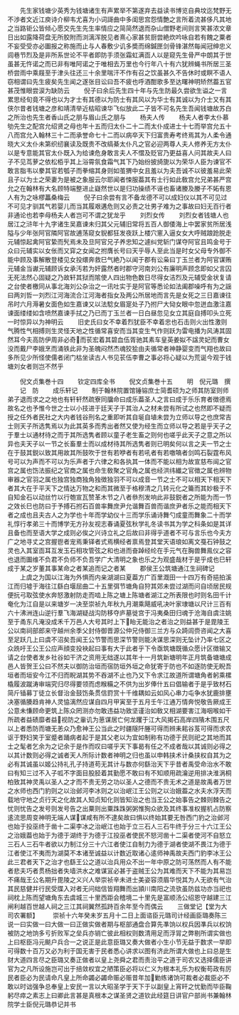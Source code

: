 <!-- { "loadSidebar": true } -->
　　先生家钱塘少英秀为钱塘诸生有声累举不第遂弃去益读书博览自典坟迄梵野无不渉者文近江庾诗介柳韦尤喜为小词謌曲中多闺思宫怨情艶之言所着流甚侈凡其地之当路钜公皆倾心愿交先生先生率情应之简简然退而杂山僧野老间则言笑甚浓文章日出如露降荷盘无所胶附而浏漓浑脱见者熹心家甚贫厨尝絶炊吟咏自若有餽之粟者不妄受受亦必圗报之称施而止与人春敷少讥多奬而绵鍼匣剑骨锋湛然每闻冠绅忠义闾巷节烈及是非所系世论不平者即防手须张霜虹满靣人以是窥先生骨严中朗其于世虽甚无忤诺之而已非有唯阿诺之于唯相去万里也今行年八十有六犹辨蝇书所居三圣桥尝雨中乘屐至于津头往还三十余里喘汗不作有召之饮虽甚久不告休时或瞑不语人窃相谓曰先生疲矣先生闻之遂张目讼曰吾不疲也呼酒酣歌多至达曙神明矫然葢五官甚茂惟眼尝涙为缺防云
　　倪子曰余后先生四十年与先生防最久尝欲生谥之一言累思经旬竟不得也以为才士有其德以为防士有其风以为华士有其诚以为介士又有其侠尔昔者钱塘之彦和靖清举近枯昭谏华飞似放此二子皆不可名先生吾闻钱塘故苏白之所治也先生者香山氏之朋与眉山氏之朋与
　　杨夫人传
　　杨夫人者李太仆慕劬先生之配宫允绍贤之母也年十五而归太仆二十二而太仆成进士十七而举宫允五十八而宫允入翰林三十二而承誉命七十二而以病卒天下归富贵寿考终焉其为人柔令通晓大义太仆未第织纫襄读及既贵不改缟綦太仆凡之官必迎两尊人夫人修养无方太仆以是专意能其官太仆既入为给谏危身敢言夫人不慴及贬官乃更益喜人问其故夫人曰子不见茑萝之依松栢乎其上浴霄氛食霜气其下乃始纷披旑旎以为荣华人臣为谏官不敢言脂韦以豢其官若瓠子而拳缩其身则如茧猬中女且羞以为夫吾诚不以彼羞易此荣且子以为士之荣妻为是被之象服云尔耶闻者悚服葢其有士行如此敎宫允兄弟甚严宫允之在翰林有大名顾特端整进止嶷然世以是归功操绩不诬也畜诸媵及媵子不妬有恩人有为之咏樛藟桑梅云
　　倪子曰余尝有言不备龙德不可以成妇仪以其不可见过不可见才驯其气若婴儿而当其履艰遘危则又必责之壮男子难为之事故曰妇无百行者非通论也若李母杨夫人者岂可不谓之犹龙乎
　　刘烈女传
　　刘烈女者钱塘人也居江之浒年十九字诸生吴嘉谏未归其父元辅旧常将五百人御倭海上中罢家贫所居浅隘与少年张阿官隣阿官故逋荡窥女貎都狂发夜跃上楼穴窻入逼女女大呼贼踉跄脱走元辅惊起禽阿官絷而髠焉未及旦阿官兄子养忠知之遽纠党斩门谋夺阿官且鸣金号于众曰元辅实以女伥而又穽之女闻之拊膺长号曰天乎辱人至此当是时女父母专外御不能中顾及事解散登楼见女投缳奔救巳气絶乃以闻于郡有讼枭曰丁玉兰者为阿官谋贿元辅金当谳元辅顾诉女承汚若为奸露然者时郡守河南刘公有廉明声顾念即如父言囚无死法然心固疑之乃故轩其狱而隂使人四出物色数日尽得女洁烈及元辅受金状复请之台使者檄同从事北海刘公杂治之一讯吐实于是阿官等悉论如法阖郡噪呼有为之謡曰两刘哲一刘烈江河海流合江河海者指女及两公所居地而言先是女死之三日嘉谏往吊时六月溽暑女面色如生嘉谏又以法騐女眉寔处子乃拊尸大恸女眼中忽迸血激注嘉谏面缕缕如含喷然嘉谏手拭之乃已而丁玉兰者一日白昼忽见女立其庭自搏叩头立死一时惊异以为神明云
　　旧史氏曰女不幸着烈犹臣不幸着忠也石击则火出性激则气腾性气相搏则生灵怪天地之性循常喜安而当其变生气作则跃为雷电播为风涛其固然耳今夫高防伊周非必奇而苌宏着其碧血伍胥驰其素车皇英姜姒不諡灵妃而曹女没而戴尸李娥烹而涌铁此非为圣魄闷然杰魂狡狯由夫循常者神静婴变而气翔也故曰多所见少所怪使儒者闭门枯坐读古人书见苌伍李曹之事必将心疑以为荒诞今观于钱塘刘女者则岂不然乎










　　倪文贞集巻十四
　　钦定四库全书
　　倪文贞集巻十五
　　明　倪元璐　撰
　　记　防
　　成乐轩记
　　制于翰林院置馆锤镕庶士简耆硕为之师其防室则师弟子退而求之之地也有轩轩然疏寮同牖命曰成乐葢圣人之言曰成于乐乐育者徴德焉故名之也予惟今世之士以小技进于廷天子于其治人之材未尝有所试之也然即不疑而授之任外者民社之大内者钱谷刑名之重即听其自埏自埴未尝为立师以导之也庶常吉士则天子所选隽焉以为此其英多而秀出者然又使为经生而立师以导之若是乎天子之于羣士以通材待之而于其所选隽者顾以童子老生畜之则何也嗟乎此天子之意之所以异也夫天子以一节之长畜羣士而以成材待其所选隽者则已明矣何以言之夫一节之士在于鼓其鋭以致其用故其所鼓吹于世有若咿者有若吼者有若噭嗃者剑鸣石裂霆布风号可以为声而不可以为乐声者于六律之和各执其一体而不能以相为故宣慈布闿之官宫之属也饬法振纪之官商之属也命生敎聚之官角之属也经洪纬纎之官徴之属也辨物审器之官羽之属也独宫独商独角独徴独羽不可以成音一节之士不可以相天下相天下者其大在于平天下之情达万物之和而其微至于格穆清之几转元化之籥而其妙极于不自知金石以动丝竹以行匏宣瓦赞革木节之八者叅剂发响此非鼓鋭者之所能为而一节之效长巳也防曰于予搏石拊石百兽率舞庶尹允谐舞百兽而谐庶尹者乐之能而相天下者之成也且夫古人之为学也十年而学幼仪十三而学乐诵诗舞勺成童而舞象二十而学礼惇行孝弟三十而博学无方孙友视志春诵夏弦秋学礼冬读书其为学之科条如是其详且备也而至语大学之成则必俟之兴诗立礼之后故曰非得乎道者不可与言乐也今夫方广之地寻丈之宫握鬯者宠焉秉铎者式焉横经者禀焉登其堂天语琅如离文戞石钟鼓之灵也入其室靣耳互发玉石相攻管弦之和也进而奋踔经纶在手元气在胸兽舞鳯仪之容也退而圗维不负君不负师不负吾学广大清明之象也乐之为观盛哉材于是乎成也巳轩成于某之岁董其事某命之者某追而记之者某
　　郡侯王公筑塘通江生祠碑记
　　上虞之为国以江海为外惧而内亲湖湖曰夏葢方广百里溉田一十四万有奇挹拍溪江而归墟于海往江繇白堰屈曲二十五里弭节塘角自狩其郊未尝过湖而问自顷居民规便抏弓取弦使水奔怒激射防走而啮上陈之塘上陈塘者湖江之所表限也时则名田千计奄化为江自是以来塘岁一决至崇祯九年秋九月潮乘飓威吼决叶家埭塘以尺计三百有六十沸洲连山逆行羣飞海湖疑战沟防移夺庐墓徙宫于冯夷桑田归魂于沧海自虞注姚至于甬东凡淹没成禾千万邑人大号其时上下眙无能治之者治之则益甚于是毘陵王公以南祠部郎来守越州余季父封侍御晋源公仲兄侍御三兰方与众踦闾赍咨闻之大喜至足跃几上曰虞不沼矣吾闻王公节警而思深节警则能决谋思深则无坠计乃率七区之众跣吁王公王公应声顔变投袂起曰事有大于此者乎下令亟筑塘既循众愿计区徴输又请之台使者发乡社谷如干济之资用无绌遂以其年十一月筑新塘明年正月筑备塘塘成邑人皆贺王公曰不然夫以御防治垣而宿防垣外垣之命犹寄于防也不如逐防使无睨吾垣者而垣安今江不归而睨湖其势不吞湖不止也乃又下令求江故道所谓塘角者躬乘樏橇履波蹴涛审端究归尽得要领而虑糇糒之不供为出岁俸什五曰倡输者于是乎致材石简斤锸募丁徒立长督治金鼓饬条贯信罸赏十千维耦如云如风心串力屯争水犹鹿排壅决塞循腠趋肯神人灵恊漓然应谋自四月甲寅至于五月壬午江通万情奔悦敬告厥成王公意未慊顾命更筑上陈众罔测亦勿敢违益功致坚谨治如敎又相湖要害江海咽喉如干所疏者益碛靡者益视防之軰讥为葸谋居亡何龙躩于江大风揭石高岸四隤木围五尺以上者悉防而塘无恙众乃愈神王公当此之时疆隧阡塍可得而辨耒耜谷芨可得而求农讴于野妇笑于室蹙者踊病者起于是其父老以为宜如制称有功德于民则祀之其地而其士之髦者乞余为之记余于是作而叹曰嗟乎天下事曷有任之不成者哉以其诚则必得之以其计数则必得之诚者天人所际计数者神明之归也虽以申韩挟术计桑挟权自其为之必有其诚虽以姬公持礼孔子持道苟无其计与数亦何繇治天下乎昔者禹受命治水不敢曰有知三过不入子呱不字面目股胫着其勤愿不敢曰有不知顺用疏瀹逆用排决淮涡桐柏致其神灵禹以圣人之才而不贵无劳之功以圣人之德而不贵无术之道是故禹者万世之水师也西门豹则之以治邺河李冰则之以治岷江王公则之以治娥葢之水夫水浮天而载地守地之贞行天之化故其人知贞知化则皆知治之也当王公之始事告之棘则棘告之忧则忧告之发号则发号告之出粟则出粟跦跦粥粥惟狥众欲及其终事准权握机占防察逺流思周变神明无端人谋谋咸有所不逮矣故曰惧以终始其要无咎西门豹之治邺河也始于投巫终于凿十二渠李冰之治岷江也始于立三石人三石牛终于分三十六江王公之治娥葢也始于为德于湖终于为德于江投巫者使民不怒河凿十二渠者使河不自怒立三石人三石牛者欲以力制江分三十六江者使江自制力为德于湖者使湖不畏江为德于江者使江不夷而为湖莫不本诸至诚益以计数近取诸心逺师神禹故夫西门豹李冰王公此三君者天下之治才也繇王公之道以治兵用众不出一年中原之防可荡然而人有不能者悲夫巧者贯杨拙者失墙洪水之难谋冝必甚于盗贼王公为其难而天下不能为其易岂不痛哉王公名期升毘陵之义兴人举崇祯辛未进士美姿容须眉华悦其为人无欲有气治其民慈健并行民受牒入对者无问绌信皆翔舞而出頴川南阳之流欤虽防兹功亦当祀也祠枕上陈而望塘角东去虞城三十里西距会稽境二十里先是富顺汤公绍恩守越建三江闸利越百世越人祠之三江其祠翼然孤跱百余年至今而偶云
　　三做堂记【堂为大司农署额】
　　崇祯十六年癸未岁五月十二日上面谘臣元璐司计经画臣璐奏陈三说一曰实做一曰大做一曰正做实做者期与枢部通盘合算先凖饷以权兵因凖兵以权饷被防之地饷多亏折败军之垒兵亦销亡彼此相权则数清用足而浮冐之弊剔所谓实做也上曰枢臣冯元颷户兵合一之说正是此意臣璐又奏大做者小生小节无益于数求一举即可得数十百万又必为利于国无害于民者悉心讲求以图有济此所谓大做也上曰总是生财大道四言尽之臣璐又奏正做者以皇上尧舜之君而责治平之道于司农又选择儒臣讲官为之凡所设施岂可出于掊敛权宜之陋策臣必将以仁义为根本礼乐为权衡苟政有厉民者臣必为民请命凡皇上所命蠲必蠲命赈必赈昔年加勦练诸饷可裁者必裁臣必不敢以时诎强争总奉皇上安民一言以大昭圣学于天下于以副皇上宵旰之忧勤而毕臣鞠躬尽瘁之素志上曰卿此言甚是真根本之谋圣贤之道钦此经筵日讲官户部尚书兼翰林院学士臣倪元璐恭记并书
